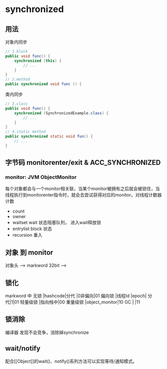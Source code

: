 # synchronized
## 用法
对象内同步
```java
// 1.block
public void func() {
    synchronized (this) {
        // ...
    }
}
// 2.method
public synchronized void func () {

```

类内同步
```java
// 3.class
public void func() {
    synchronized (SynchronizedExample.class) {
        // ...
    }
}
// 4.static method
public synchronized static void fun() {
    // ...
}

```



## 字节码 monitorenter/exit & ACC_SYNCHRONIZED

### monitor: JVM ObjectMonitor
每个对象都会与一个monitor相关联，当某个monitor被拥有之后就会被锁住，当线程执行到monitorenter指令时，就会去尝试获得对应的monitor。对线程计数器计数
- count
- owner
- waitset wait 状态阻塞队列， 进入wait释放锁
- entrylist block 状态
- recursion 重入

## 对象 到 monitor
对象头 --> markword 32bit -->


## 锁化
markword 中 
无锁     |hashcode|分代 |0非偏向|01
偏向锁   |线程Id |epoch| 分代|1|01
轻量级锁 |指向栈中|00
重量级锁 |object_monitor|10
GC      |           |11

## 锁消除
编译器 发现不会竞争，消除掉synchronize

## wait/notify
配合[[Object]]的wait()、notify()系列方法可以实现等待/通知模式。